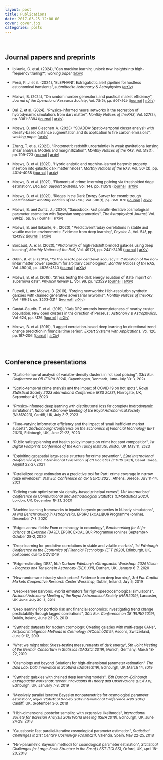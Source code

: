 ```yaml
---
layout: post
title: Publications
date: 2017-03-25 12:00:00
cover: cover.jpg
categories: posts
---
```


<br>

## Journal papers and preprints

* <small>Ibikunle, G. et al. (2024), "Can machine learning unlock new insights into high-frequency trading?", _working paper_ ([arxiv](https://arxiv.org/abs/2405.08101))</small>

* <small>Pessi, P. J. et al. (2024), "ELEPHANT: Extragalactic alert pipeline for hostless astronomical transients", _submitted to Astronomy & Astrophysics_ ([arXiv](https://arxiv.org/abs/2404.18165))</small>

* <small>Moews, B. (2024), "On random number generators and practical market efficiency", _Journal of the Operational Research Society_, Vol. 75(5), pp. 907-920 ([journal](https://doi.org/10.1080/01605682.2023.2219292) | [arXiv](https://arxiv.org/abs/2305.17419))</small>

* <small>Dai, Z. et al. (2024), "Physics-informed neural networks in the recreation of hydrodynamic simulations from dark matter", _Monthly Notices of the RAS_, Vol. 527(2), pp. 3381-3394 ([journal](https://doi.org/10.1093/mnras/stad3394) | [arxiv](https://arxiv.org/abs/2303.14090))</small>

* <small>Moews, B. and Gieschen, A. (2023), "SCADDA: Spatio-temporal cluster analysis with density-based distance augmentation and its application to fire carbon emissions", _working paper_ ([arxiv](https://arxiv.org/abs/2311.04290))</small>

* <small>Zhang, T. et al. (2023), "Photometric redshift uncertainties in weak gravitational lensing shear analysis: Models and marginalization", _Monthly Notices of the RAS_, Vol. 518(1), pp. 709-723 ([journal](https://doi.org/10.1093/mnras/stac3090) | [arxiv](https://arxiv.org/abs/2206.10169))</small>

* <small>Moews, B. et al. (2021), "Hybrid analytic and machine-learned baryonic property insertion into galactic dark matter haloes", _Monthly Notices of the RAS_, Vol. 504(3), pp. 4024-4038 ([journal](https://doi.org/10.1093/mnras/stab1120) | [arxiv](https://arxiv.org/abs/2012.05820))</small>

* <small>Moews, B. et al. (2021), "Filaments of crime: Informing policing via thresholded ridge estimation", _Decision Support Systems_, Vol. 144, pp. 113518 ([journal](https://doi.org/10.1016/j.dss.2021.113518) | [arXiv](https://arxiv.org/abs/1907.03206))</small>

* <small>Moews, B. et al. (2021), "Ridges in the Dark Energy Survey for cosmic trough identification", _Monthly Notices of the RAS_, Vol. 500(1), pp. 859-870 ([journal](https://doi.org/10.1093/mnras/staa3204) | [arxiv](https://arxiv.org/abs/2005.08583))</small>

* <small>Moews, B. and Zuntz, J., (2020), "Gaussbock: Fast parallel-iterative cosmological parameter estimation with Bayesian nonparametrics", _The Astrophysical Journal_, Vol. 896(2), pp. 98 ([journal](https://doi.org/10.3847%2F1538-4357%2Fab93cb) | [arXiv](https://arxiv.org/abs/1905.09800))</small>

* <small>Moews, B. and Ibikunle, G., (2020), "Predictive intraday correlations in stable and volatile market environments: Evidence from deep learning", _Physica A_, Vol. 547, pp. 124392 ([journal](https://doi.org/10.1016/j.physa.2020.124392) | [arxiv](https://arxiv.org/abs/2002.10385))</small>

* <small>Boucaud, A. et al. (2020), "Photometry of high-redshift blended galaxies using deep learning", _Monthly Notices of the RAS_, Vol. 491(2), pp. 2481-2495 ([journal](https://doi.org/10.1093/mnras/stz3056) | [arXiv](https://arxiv.org/abs/1905.01324))</small>

* <small>Giblin, B. et al. (2019), "On the road to per cent level accuracy II: Calibration of the non-linear matter power spectrum for arbitrary cosmologies", _Monthly Notices of the RAS_, Vol. 490(4), pp. 4826-4840 ([journal](https://doi.org/10.1093/mnras/stz2659) | [arXiv](https://arxiv.org/abs/1906.02742))</small>

* <small>Moews, B. et al. (2019), "Stress testing the dark energy equation of state imprint on supernova data", _Physical Review D_, Vol. 99, pp. 123529 ([journal](https://doi.org/10.1103/PhysRevD.99.123529) | [arXiv](https://arxiv.org/abs/1812.09786))</small>

* <small>Fussell, L. and Moews, B. (2019), "Forging new worlds: High-resolution synthetic galaxies with chained generative adversarial networks", _Monthly Notices of the RAS_, Vol. 485(3), pp. 3203-3214 ([journal](https://doi.org/10.1093/mnras/stz602) | [arXiv](https://arxiv.org/abs/1811.03081))</small>

* <small>Cantat-Gaudin, T. et al. (2019), "Gaia DR2 unravels incompleteness of nearby cluster population: New open clusters in the direction of Perseus", _Astronomy & Astrophysics_, Vol. 624, pp. A126 ([journal](https://doi.org/10.1051/0004-6361/201834453) | [arXiv](https://arxiv.org/abs/1810.05494))</small>

* <small>Moews, B. et al. (2019), "Lagged correlation-based deep learning for directional trend change prediction in financial time series", _Expert Systems with Applications_, Vol. 120, pp. 197-206 ([journal](https://doi.org/10.1016/j.eswa.2018.11.027) | [arXiv](https://arxiv.org/abs/1811.11287))</small>

<!--
REMOVE CONFERENCES
-->

<div style="height:25px;font-size:1px;">&nbsp;</div>

## Conference presentations

* <small>"Spatio-temporal analysis of variable-density clusters in hot spot policing", _33rd Eur. Conference on OR (EURO 2024)_, Copenhagen, Denmark, June-July 30-3, 2024</small>

* <small>"Spatio-temporal crime analysis and the impact of COVID-19 on hot spots", _Royal Statistical Society 2023 International Conference (RSS 2023)_, Harrogate, UK, September 4-7, 2023</small>

* <small>"Physics-informed deep learning with distributional loss for complete hydrodynamic simulations", _National Astronomy Meeting of the Royal Astronomical Society (NAM2023)_, Cardiff, UK, July 3-7, 2023</small>

* <small>"Time-varying information efficiency and the impact of small inefficient market subsets", _2nd Edinburgh Conference on the Economics of Financial Technology (EFT 2023)_, Edinburgh, UK, June 21-23, 2023</small>

* <small>"Public safety planning and health policy impacts on crime hot spot composition", _1st Digital Footprints Conference of the Alan Turing Institute_, Bristol, UK, May 11, 2023</small> <!--Poster-->

* <small>"Exploiting geospatial large-scale structure for crime prevention", _22nd International Conference of the International Federation of OR Societies (IFORS 2021)_, Seoul, Korea, August 22-27, 2021</small>

* <small>"Parallelized ridge estimation as a predictive tool for Part I crime coverage in narrow route envelopes", _31st Eur. Conference on OR (EURO 2021)_, Athens, Greece, July 11-14, 2021</small>

* <small>"Policing route optimization via density-based principal curves", _13th International Conference on Computational and Methodological Statistics (CMStatistics 2020)_, London, UK, December 19-21, 2020</small>

* <small>"Machine learning frameworks to inpaint baryonic properties in N-body simulations", _AI and Benchmarking in Astrophysics_, EPSRC ExCALIBUR Programme (online), December 7-8, 2020</small>

* <small>"Ridges across fields: From criminology to cosmology", _Benchmarking for AI for Science at Exascale (BASE)_, EPSRC ExCALIBUR Programme (online), September-October 28-2, 2020</small>

* <small>"Deep-learning for predictive correlations in stable and volatile markets", _1st Edinburgh Conference on the Economics of Financial Technology (EFT 2020)_, Edinburgh, UK, postponed due to COVID‑19</small>

* <small>"Ridge-estimating DES", _16th Durham-Edinburgh eXtragalactic Workshop: 2020 Vision - Progress and Tensions in Astronomy (DEX-XVI)_, Durham, UK, January 6-7, 2020</small>

* <small>"How random are intraday stock prices? Evidence from deep learning", _3rd Eur. Capital Markets Cooperative Research Center Workshop_, Dublin, Ireland, July 5, 2019</small>

* <small>"Deep-learned baryons: Hybrid emulators for high-speed cosmological simulations", _National Astronomy Meeting of the Royal Astronomical Society (NAM2019)_, Lancaster, UK, June-July 30-4, 2019</small>

* <small>"Deep learning for portfolio risk and financial economics: Investigating trend change predictability through lagged correlations", _30th Eur. Conference on OR (EURO 2019)_, Dublin, Ireland, June 23-26, 2019</small>

* <small>"Synthetic datasets for modern cosmology: Creating galaxies with multi-stage GANs", _Artificial Intelligence Methods in Cosmology (AICosmo2019)_, Ascona, Switzerland, June 9-12, 2019</small>

* <small>"What we might miss: Stress-testing measurements of dark energy", _5th Joint Meeting of the German Consortium in Statistics (DAGStat 2019)_, Munich, Germany, March 18-22, 2019</small>

* <small>"Cosmology and beyond: Solutions for high-dimensional parameter estimation", _The Data Lab: Data Innovation in Scotland (DataTech19)_, Edinburgh, UK, March 14, 2019</small>

* <small>"Synthetic galaxies with chained deep learning models", _15th Durham-Edinburgh eXtragalactic Workshop: Recent Innovations in Theory and Observations (DEX-XV)_, Edinburgh, UK, January 7-8, 2019</small>

* <small>"Massively parallel iterative Bayesian nonparametrics for cosmological parameter estimation", _Royal Statistical Society 2018 International Conference (RSS 2018)_, Cardiff, UK, September 3-6, 2018</small>

* <small>"High-dimensional posterior sampling with expensive likelihoods", _International Society for Bayesian Analysis 2018 World Meeting (ISBA 2018)_, Edinburgh, UK, June 24-29, 2018</small>

* <small>"Gaussbock: Fast parallel-iterative cosmological parameter estimation", _Statistical Challenges in 21st Century Cosmology (Cosmo21)_, Valencia, Spain, May 22-25, 2018</small> <!--Poster-->

* <small>"Non-parametric Bayesian methods for cosmological parameter estimation", _Statistical Challenges for Large-Scale Structure in the Era of LSST (SCLSS)_, Oxford, UK, April 18-20, 2018</small>

<br>
